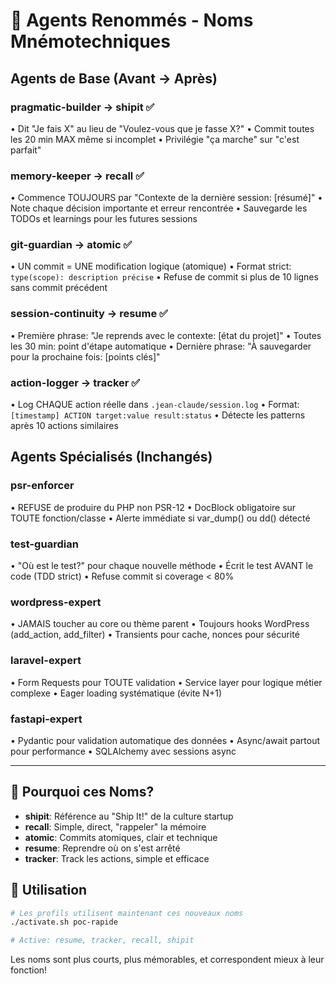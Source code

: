 # 🎯 Agents Renommés - Noms Mnémotechniques

## Agents de Base (Avant → Après)

### **pragmatic-builder** → **shipit** ✅
• Dit "Je fais X" au lieu de "Voulez-vous que je fasse X?"
• Commit toutes les 20 min MAX même si incomplet
• Privilégie "ça marche" sur "c'est parfait"

### **memory-keeper** → **recall** ✅
• Commence TOUJOURS par "Contexte de la dernière session: [résumé]"
• Note chaque décision importante et erreur rencontrée
• Sauvegarde les TODOs et learnings pour les futures sessions

### **git-guardian** → **atomic** ✅
• UN commit = UNE modification logique (atomique)
• Format strict: `type(scope): description précise`
• Refuse de commit si plus de 10 lignes sans commit précédent

### **session-continuity** → **resume** ✅
• Première phrase: "Je reprends avec le contexte: [état du projet]"
• Toutes les 30 min: point d'étape automatique
• Dernière phrase: "À sauvegarder pour la prochaine fois: [points clés]"

### **action-logger** → **tracker** ✅
• Log CHAQUE action réelle dans `.jean-claude/session.log`
• Format: `[timestamp] ACTION target:value result:status`
• Détecte les patterns après 10 actions similaires

## Agents Spécialisés (Inchangés)

### **psr-enforcer**
• REFUSE de produire du PHP non PSR-12
• DocBlock obligatoire sur TOUTE fonction/classe
• Alerte immédiate si var_dump() ou dd() détecté

### **test-guardian**
• "Où est le test?" pour chaque nouvelle méthode
• Écrit le test AVANT le code (TDD strict)
• Refuse commit si coverage < 80%

### **wordpress-expert**
• JAMAIS toucher au core ou thème parent
• Toujours hooks WordPress (add_action, add_filter)
• Transients pour cache, nonces pour sécurité

### **laravel-expert**
• Form Requests pour TOUTE validation
• Service layer pour logique métier complexe
• Eager loading systématique (évite N+1)

### **fastapi-expert**
• Pydantic pour validation automatique des données
• Async/await partout pour performance
• SQLAlchemy avec sessions async

---

## 📝 Pourquoi ces Noms?

- **shipit**: Référence au "Ship It!" de la culture startup
- **recall**: Simple, direct, "rappeler" la mémoire
- **atomic**: Commits atomiques, clair et technique
- **resume**: Reprendre où on s'est arrêté
- **tracker**: Track les actions, simple et efficace

## 🚀 Utilisation

```bash
# Les profils utilisent maintenant ces nouveaux noms
./activate.sh poc-rapide

# Active: resume, tracker, recall, shipit
```

Les noms sont plus courts, plus mémorables, et correspondent mieux à leur fonction!